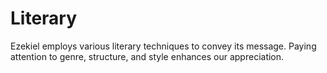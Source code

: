 # Literary

Ezekiel employs various literary techniques to convey its message. Paying attention to genre, structure, and style enhances our appreciation.

